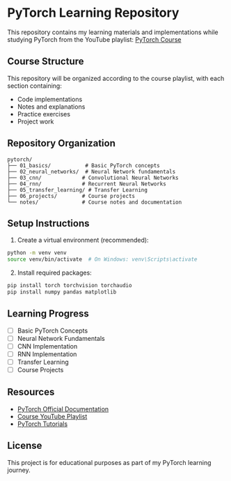 # PyTorch Learning Repository

This repository contains my learning materials and implementations while studying PyTorch from the YouTube playlist: [PyTorch Course](https://www.youtube.com/playlist?list=PLKnIA16_Rmvboy8bmDCjwNHgTaYH2puK7)

## Course Structure
This repository will be organized according to the course playlist, with each section containing:
- Code implementations
- Notes and explanations
- Practice exercises
- Project work

## Repository Organization
```
pytorch/
├── 01_basics/           # Basic PyTorch concepts
├── 02_neural_networks/  # Neural Network fundamentals
├── 03_cnn/             # Convolutional Neural Networks
├── 04_rnn/             # Recurrent Neural Networks
├── 05_transfer_learning/ # Transfer Learning
├── 06_projects/        # Course projects
└── notes/              # Course notes and documentation
```

## Setup Instructions
1. Create a virtual environment (recommended):
```bash
python -m venv venv
source venv/bin/activate  # On Windows: venv\Scripts\activate
```

2. Install required packages:
```bash
pip install torch torchvision torchaudio
pip install numpy pandas matplotlib
```

## Learning Progress
- [ ] Basic PyTorch Concepts
- [ ] Neural Network Fundamentals
- [ ] CNN Implementation
- [ ] RNN Implementation
- [ ] Transfer Learning
- [ ] Course Projects

## Resources
- [PyTorch Official Documentation](https://pytorch.org/docs/stable/index.html)
- [Course YouTube Playlist](https://www.youtube.com/playlist?list=PLKnIA16_Rmvboy8bmDCjwNHgTaYH2puK7)
- [PyTorch Tutorials](https://pytorch.org/tutorials/)

## License
This project is for educational purposes as part of my PyTorch learning journey. 
